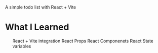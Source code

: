 A simple todo list with React + Vite

<h1>What I Learned</h1>
<ul>
  <l1>React + Vite integration</l1>
   <l1>React Props</l1>
   <l1>React Componenets</l1>
   <l1>React State variables</l1>
</ul>
